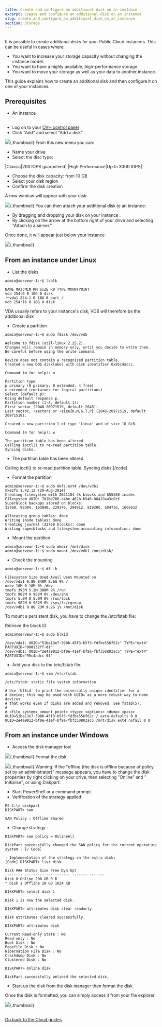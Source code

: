 ```yaml
---
title: Create and configure an additional disk on an instance
excerpt: Create and configure an additional disk on an instance
slug: create_and_configure_an_additional_disk_on_an_instance
section: Storage
---
```



## 
It is possible to create additional disks for your Public Cloud instances.
This can be useful in cases where:

- You want to increase your storage capacity without changing the instance model.
- You want to have a highly available, high-performance storage.
- You want to move your storage as well as your data to another instance.


This guide explains how to create an additional disk and then configure it on one of your instances.


## Prerequisites

- An instance




## 

- Log on to your 
[OVH control panel](https://www.ovh.com/manager/cloud/)
- Click "Add" and select "Add a disk"



![](images/img_2731.jpg){.thumbnail}
From this new menu you can:

- Name your drive
- Select the disc type:

|Classic|200 IOPS guaranteed|
|High Performance|Up to 3000 IOPS|



- Choose the disk capacity: from 10 GB
- Select your disk region
- Confirm the disk creation


A new window will appear with your disk:

![](images/img_2732.jpg){.thumbnail}
You can then attach your additional disk to an instance:

- By dragging and dropping your disk on your instance .
- By clicking on the arrow at the bottom right of your drive and selecting "Attach to a server."


Once done, it will appear just below your instance:

![](images/img_2733.jpg){.thumbnail}


## From an instance under Linux

- List the disks 

```
admin@serveur-1:~$ lsblk

NAME MAJ:MIN RM SIZE RO TYPE MOUNTPOINT
vda 254:0 0 10G 0 disk
└─vda1 254:1 0 10G 0 part /
vdb 254:16 0 10G 0 disk
```



VDA usually refers to your instance's disk, VDB will therefore be the additional disk

- Create a partition

```
admin@serveur-1:~$ sudo fdisk /dev/vdb

Welcome to fdisk (util-linux 2.25.2).
Changes will remain in memory only, until you decide to write them.
Be careful before using the write command.

Device does not contain a recognized partition table.
Created a new DOS disklabel with disk identifier 0x95c4adcc.
```



```
Command (m for help): n

Partition type
p primary (0 primary, 0 extended, 4 free)
e extended (container for logical partitions)
Select (default p):
Using default response p.
Partition number (1-4, default 1):
First sector (2048-20971519, default 2048):
Last sector, +sectors or +size{K,M,G,T,P} (2048-20971519, default 20971519):

Created a new partition 1 of type 'Linux' and of size 10 GiB.
```



```
Command (m for help): w

The partition table has been altered.
Calling ioctl() to re-read partition table.
Syncing disks.
```


- The partition table has been altered.

Calling ioctl() to re-read partition table.
Syncing disks.[/code]


- Format the partition

```
admin@serveur-1:~$ sudo mkfs.ext4 /dev/vdb1
mke2fs 1.42.12 (29-Aug-2014)
Creating filesystem with 2621184 4k blocks and 655360 inodes
Filesystem UUID: 781be788-c4be-462b-b946-88429a43c0cf
Superblock backups stored on blocks:
32768, 98304, 163840, 229376, 294912, 819200, 884736, 1605632

Allocating group tables: done
Writing inode tables: done
Creating journal (32768 blocks): done
Writing superblocks and filesystem accounting information: done
```


- Mount the partition 

```
admin@serveur-1:~$ sudo mkdir /mnt/disk
admin@serveur-1:~$ sudo mount /dev/vdb1 /mnt/disk/
```


- Check the mounting

```
admin@serveur-1:~$ df -h

Filesystem Size Used Avail Use% Mounted on
/dev/vda1 9.8G 840M 8.6G 9% /
udev 10M 0 10M 0% /dev
tmpfs 393M 5.2M 388M 2% /run
tmpfs 982M 0 982M 0% /dev/shm
tmpfs 5.0M 0 5.0M 0% /run/lock
tmpfs 982M 0 982M 0% /sys/fs/cgroup
/dev/vdb1 9.8G 23M 9.2G 1% /mnt/disk
```



To mount a persistent disk, you have to change the /etc/fstab file:

Retrieve the block ID

```
admin@serveur-1:~$ sudo blkid

/dev/vda1: UUID="51ba13e7-398b-45f3-b5f3-fdfbe556f62c" TYPE="ext4" PARTUUID="000132ff-01"
/dev/vdb1: UUID="2e4a9012-bf0e-41ef-bf9a-fbf350803ac5" TYPE="ext4" PARTUUID="95c4adcc-01"
```



- Add your disk to the /etc/fstab file:

```
admin@serveur-1:~$ vim /etc/fstab

/etc/fstab: static file system information.

# Use 'blkid' to print the universally unique identifier for a
# device; this may be used with UUID= as a more robust way to name devices
# that works even if disks are added and removed. See fstab(5).
#
# <file system> <mount point> <type> <options> <dump> <pass>
UUID=51ba13e7-398b-45f3-b5f3-fdfbe556f62c / ext4 defaults 0 0
UUID=2e4a9012-bf0e-41ef-bf9a-fbf350803ac5 /mnt/disk ext4 nofail 0 0
```





## From an instance under Windows

- Access the disk manager tool



![](images/img_2736.jpg){.thumbnail}
Format the disk

![](images/img_2737.jpg){.thumbnail}
Warning:
If the "offline (the disk is offline because of policy set by an administrator)" message appears, you have to change the disk properties by right clicking on your drive, then selecting "Online" and " Initialise", or using Diskpart:


- Start PowerShell or a command prompt
- Verification of the strategy applied:

```
PS C:\> diskpart
DISKPART> san

SAN Policy : Offline Shared
```


- Change strategy :

```
DISKPART> san policy = OnlineAll

DiskPart successfully changed the SAN policy for the current operating system . [/ Code]

- Implementation of the strategy on the extra disk:
[Code] DISKPART> list disk

Disk ### Status Size Free Dyn Gpt
-------- ------------- ------- ------- --- ---
Disk 0 Online 200 GB 0 B
* Disk 1 Offline 10 GB 1024 KB
```



```
DISKPART> select disk 1

Disk 1 is now the selected disk.
```



```
DISKPART> attributes disk clear readonly

Disk attributes cleared successfully.
```



```
DISKPART> attributes disk

Current Read-only State : No
Read-only : No
Boot Disk : No
Pagefile Disk : No
Hibernation File Disk : No
Crashdump Disk : No
Clustered Disk : No
```



```
DISKPART> online disk

DiskPart successfully onlined the selected disk.
```


- Start up the disk from the disk manager then format the disk.


Once the disk is formatted, you can simply access it from your file explorer.

![](images/img_2738.jpg){.thumbnail}


## 
[Go back to the Cloud guides]({legacy}1785)

